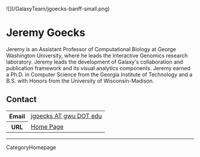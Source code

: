 
<div class='right'>![](/GalaxyTeam/jgoecks-banff-small.png)</div>

# Jeremy Goecks

Jeremy is an Assistant Professor of Computational Biology at George Washington University, where he leads the Interactive Genomics research laboratory. Jeremy leads the development of Galaxy's collaboration and publication framework and its visual analytics components. Jeremy earned a Ph.D. in Computer Science from the Georgia Institute of Technology and a B.S. with Honors from the University of Wisconsin-Madison.

## Contact

<table>
  <tr>
    <th> Email </th>
    <td> <a href="mailto:jgoecks AT gwu DOT edu">jgoecks AT gwu DOT edu</a> </td>
  </tr>
  <tr>
    <th> URL </th>
    <td> <a href='http://jeremygoecks.com'>Home Page</a> </td>
  </tr>
</table>


---
CategoryHomepage
